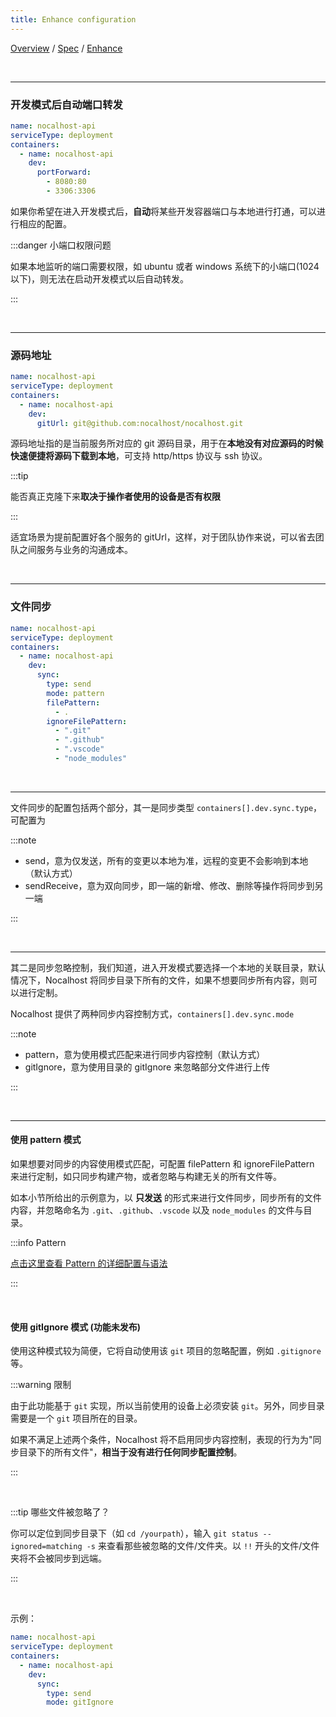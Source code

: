 ```yaml
---
title: Enhance configuration
---
```

[Overview](config-en.md) / [Spec](config-spec-en.md) / [Enhance](config-enhance.md)

<br/>

******

### 开发模式后自动端口转发

```yaml
name: nocalhost-api
serviceType: deployment
containers:
  - name: nocalhost-api
    dev:
      portForward:
        - 8080:80
        - 3306:3306
```

如果你希望在进入开发模式后，**自动**将某些开发容器端口与本地进行打通，可以进行相应的配置。


:::danger 小端口权限问题

如果本地监听的端口需要权限，如 ubuntu 或者 windows 系统下的小端口(1024 以下)，则无法在启动开发模式以后自动转发。

:::

<br/>

******

### 源码地址

```yaml
name: nocalhost-api
serviceType: deployment
containers:
  - name: nocalhost-api
    dev:
      gitUrl: git@github.com:nocalhost/nocalhost.git
```

源码地址指的是当前服务所对应的 git 源码目录，用于在**本地没有对应源码的时候快速便捷将源码下载到本地**，可支持 http/https 协议与 ssh 协议。

:::tip

能否真正克隆下来**取决于操作者使用的设备是否有权限**

:::


适宜场景为提前配置好各个服务的 gitUrl，这样，对于团队协作来说，可以省去团队之间服务与业务的沟通成本。

<br/>

******

### 文件同步

```yaml
name: nocalhost-api
serviceType: deployment
containers:
  - name: nocalhost-api
    dev:
      sync:
        type: send
        mode: pattern
        filePattern:
          - .
        ignoreFilePattern:
          - ".git"
          - ".github"
          - ".vscode"
          - "node_modules"
```

<br/>

******

文件同步的配置包括两个部分，其一是同步类型 `containers[].dev.sync.type`，可配置为

:::note

 - send，意为仅发送，所有的变更以本地为准，远程的变更不会影响到本地（默认方式）
 - sendReceive，意为双向同步，即一端的新增、修改、删除等操作将同步到另一端

:::

<br/>

******

其二是同步忽略控制，我们知道，进入开发模式要选择一个本地的关联目录，默认情况下，Nocalhost 将同步目录下所有的文件，如果不想要同步所有内容，则可以进行定制。

Nocalhost 提供了两种同步内容控制方式，`containers[].dev.sync.mode`

:::note

 - pattern，意为使用模式匹配来进行同步内容控制（默认方式）
 - gitIgnore，意为使用目录的 gitIgnore 来忽略部分文件进行上传

:::

<br/>

******



#### 使用 pattern 模式

如果想要对同步的内容使用模式匹配，可配置 filePattern 和 ignoreFilePattern 来进行定制，如只同步构建产物，或者忽略与构建无关的所有文件等。

如本小节所给出的示例意为，以 **只发送** 的形式来进行文件同步，同步所有的文件内容，并忽略命名为 `.git`、`.github`、`.vscode` 以及 `node_modules` 的文件与目录。

:::info Pattern

[点击这里查看 Pattern 的详细配置与语法](config-pattern.md)

:::

<br/>

#### 使用 gitIgnore 模式 (功能未发布)

使用这种模式较为简便，它将自动使用该 `git` 项目的忽略配置，例如 `.gitignore` 等。

:::warning 限制

由于此功能基于 `git` 实现，所以当前使用的设备上必须安装 `git`。另外，同步目录需要是一个 `git` 项目所在的目录。

如果不满足上述两个条件，Nocalhost 将不启用同步内容控制，表现的行为为"同步目录下的所有文件"，**相当于没有进行任何同步配置控制**。

:::

<br/>

:::tip 哪些文件被忽略了？

你可以定位到同步目录下（如 `cd /yourpath`），输入 `git status --ignored=matching -s` 来查看那些被忽略的文件/文件夹。以 `!!` 开头的文件/文件夹将不会被同步到远端。

:::

<br/>

示例：
```yaml
name: nocalhost-api
serviceType: deployment
containers:
  - name: nocalhost-api
    dev:
      sync:
        type: send
        mode: gitIgnore
```